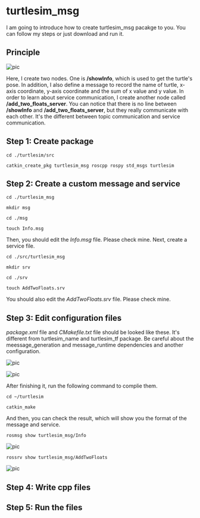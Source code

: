 # turtlesim_msg

I am going to introduce how to create turtlesim_msg pacakge to you. You can follow my steps or just download and run it.

## Principle
![pic](http://m.qpic.cn/psc?/V53W2FkB1yOtnS25GEyd38amA54P7fxq/45NBuzDIW489QBoVep5mccI8vUJjTUl76edME61C8GB9HkfucY9BZIcKur90nYCxAToKCqk2MWVOwYLCV8Ij0EkIWjQ2.l4Tia66rDmvfBk!/b&bo=bQUVA20FFQMDGTw!&rf=viewer_4)

Here, I create two nodes. One is **/showInfo**, which is used to get the turtle's pose. In addition, I also define a message to record the name of turtle, x-axis coordinate, y-axis coordinate and the sum of x value and y value. In order to learn about service communication, I create another node called **/add_two_floats_server**. You can notice that there is no line between **/showInfo** and **/add_two_floats_server**, but they really communicate with each other. It's the different between topic communication and service communication.

## Step 1: Create package

`cd ./turtlesim/src`

`catkin_create_pkg turtlesim_msg roscpp rospy std_msgs turtlesim`

## Step 2: Create a custom message and service

`cd ./turtlesim_msg`

`mkdir msg`

`cd ./msg`

`touch Info.msg`

Then, you should edit the *Info.msg* file. Please check mine. Next, create a service file.

`cd ./src/turtlesim_msg`

`mkdir srv`

`cd ./srv`

`touch AddTwoFloats.srv`

You should also edit the *AddTwoFloats.srv* file. Please check mine.

## Step 3: Edit configuration files

*package.xml* file and *CMakefile.txt* file should be looked like these. It's different from turtlesim_name and turtlesim_tf package. Be careful about the meessage_generation and message_runtime dependencies and another configuration.

![pic](http://m.qpic.cn/psc?/V53W2FkB1yOtnS25GEyd38amA54P7fxq/45NBuzDIW489QBoVep5mccI8vUJjTUl76edME61C8GCyWa4PA3SdXfhtT1bQ4lVRA2.HW*tLv*bViFnJ350N6KOYKYoCuVOdOxpHF0NrTro!/b&bo=LATdAiwE3QIDGTw!&rf=viewer_4)

![pic](http://m.qpic.cn/psc?/V53W2FkB1yOtnS25GEyd38amA54P7fxq/45NBuzDIW489QBoVep5mceSJBgvIe3fDR9i86A..uJRtiyxLBskpAQWrFiLbWZnPXFv5yXFmoGzSbLV*Y0CNFEMMRNUDmAioeYezXa5KoQI!/b&bo=LATeAiwE3gIDGTw!&rf=viewer_4)

After finishing it, run the following command to complie them.

`cd ~/turtlesim`

`catkin_make`

And then, you can check the result, which will show you the format of the message and service.

`rosmsg show turtlesim_msg/Info`

![pic](http://m.qpic.cn/psc?/V53W2FkB1yOtnS25GEyd38amA54P7fxq/45NBuzDIW489QBoVep5mccI8vUJjTUl76edME61C8GCXgHA6m8cW*0xRpGEaU84VH.Iofg6ZSXcV481jrnPUYCh87ZAKtgIeur43gf5tmKc!/b&bo=3gLoAd4C6AEDGTw!&rf=viewer_4)

`rossrv show turtlesim_msg/AddTwoFloats`

![pic](http://m.qpic.cn/psc?/V53W2FkB1yOtnS25GEyd38amA54P7fxq/45NBuzDIW489QBoVep5mccI8vUJjTUl76edME61C8GCbO313EmgjPGldn9mONVygZyfmLHsG*hTbairPzaGaUxMr89cauhrgvSYdAKfQ17s!/b&bo=3gLoAd4C6AEDGTw!&rf=viewer_4)


## Step 4: Write cpp files


## Step 5: Run the files

